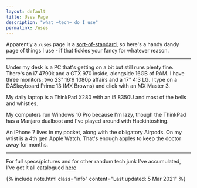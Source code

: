 ```yaml
---
layout: default
title: Uses Page
description: "what ~tech~ do I use"
permalink: /uses
---
```


Apparently a `/uses` page is a [sort-of-standard](https://uses.tech/), so here's a handy dandy page of things I use - if that tickles your fancy for whatever reason.

---

Under my desk is a PC that's getting on a bit but still runs plenty fine. There's an i7 4790k and a GTX 970 inside, alongside 16GB of RAM. I have three monitors: two 23" 16:9 1080p affairs and a 17" 4:3 LG.
I type on a DASkeyboard Prime 13 (MX Browns) and click with an MX Master 3.

My daily laptop is a ThinkPad X280 with an i5 8350U and most of the bells and whistles.

My computers run Windows 10 Pro because I'm lazy, though the ThinkPad has a Manjaro dualboot and I've played around with Hackintoshing.

An iPhone 7 lives in my pocket, along with the obligatory Airpods. On my wrist is a 4th gen Apple Watch. That's enough apples to keep the doctor away for months.

---

For full specs/pictures and for other random tech junk I've accumulated, I've got it all catalogued [here](https://wiki.fishys.space/doku.php?id=d)

{% include note.html class="info" content="Last updated: 5 Mar 2021" %}
